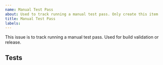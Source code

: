 ```yaml
---
name: Manual Test Pass
about: Used to track running a manual test pass. Only create this item when following test plan instructions.
title: Manual Test Pass
labels: 
---
```


This issue is to track running a manual test pass. Used for build validation or release.

## Tests

<!-- Paste in block of test cases to run -->
